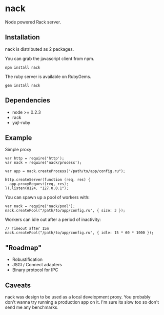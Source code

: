 nack
====

Node powered Rack server.

Installation
------------

nack is distributed as 2 packages.

You can grab the javascript client from npm.

    npm install nack

The ruby server is available on RubyGems.

    gem install nack

Dependencies
------------

* node >= 0.2.3
* rack
* yajl-ruby

Example
-------

Simple proxy

    var http = require('http');
    var nack = require('nack/process');

    var app = nack.createProcess("/path/to/app/config.ru");

    http.createServer(function (req, res) {
      app.proxyRequest(req, res);
    }).listen(8124, "127.0.0.1");

You can spawn up a pool of workers with:

    var nack = require('nack/pool');
    nack.createPool("/path/to/app/config.ru", { size: 3 });

Workers can idle out after a period of inactivity:

    // Timeout after 15m
    nack.createPool("/path/to/app/config.ru", { idle: 15 * 60 * 1000 });

"Roadmap"
--------

* Robustification
* JSGI / Connect adapters
* Binary protocol for IPC

Caveats
-------

nack was design to be used as a local development proxy. You probably don't wanna try running a production app on it. I'm sure its slow too so don't send me any benchmarks.
